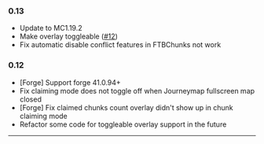 ### 0.13
- Update to MC1.19.2
- Make overlay toggleable ([#12](https://github.com/frank89722/JourneyMapIntegration/issues/12))
- Fix automatic disable conflict features in FTBChunks not work
### 0.12
- [Forge] Support forge 41.0.94+
- Fix claiming mode does not toggle off when Journeymap fullscreen map closed
- [Forge] Fix claimed chunks count overlay didn't show up in chunk claiming mode
- Refactor some code for toggleable overlay support in the future
---
